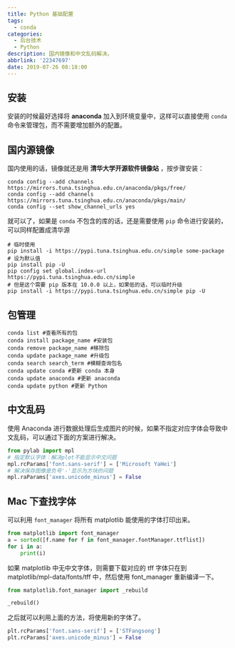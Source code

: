 ```yaml
---
title: Python 基础配置
tags:
  - conda
categories:
  - 后台技术
  - Python
description: 国内镜像和中文乱码解决。
abbrlink: '22347697'
date: 2019-07-26 08:18:00
---
```



## 安装 

安装的时候最好选择将 **anaconda** 加入到环境变量中，这样可以直接使用 `conda` 命令来管理包，而不需要增加额外的配置。

## 国内源镜像 

国内使用的话，镜像就还是用 **清华大学开源软件镜像站** ，按步骤安装：

```shell
conda config --add channels https://mirrors.tuna.tsinghua.edu.cn/anaconda/pkgs/free/
conda config --add channels https://mirrors.tuna.tsinghua.edu.cn/anaconda/pkgs/main/
conda config --set show_channel_urls yes
```

就可以了，如果是 `conda` 不包含的库的话，还是需要使用 `pip` 命令进行安装的，可以同样配置成清华源

```shell
# 临时使用
pip install -i https://pypi.tuna.tsinghua.edu.cn/simple some-package
# 设为默认值
pip install pip -U
pip config set global.index-url https://pypi.tuna.tsinghua.edu.cn/simple
# 但是这个需要 pip 版本在 10.0.0 以上，如果低的话，可以临时升级
pip install -i https://pypi.tuna.tsinghua.edu.cn/simple pip -U
```

## 包管理 

```shell
conda list #查看所有的包
conda install package_name #安装包
conda remove package_name #移除包
conda update package_name #升级包
conda search search_term #模糊查询包名
conda update conda #更新 conda 本身
conda update anaconda #更新 anaconda
conda update python #更新 Python
```

## 中文乱码

使用 Anaconda 进行数据处理后生成图片的时候，如果不指定对应字体会导致中文乱码，可以通过下面的方案进行解决。

```python
from pylab import mpl
# 指定默认字体：解决plot不能显示中文问题
mpl.rcParams['font.sans-serif'] = ['Microsoft YaHei']
# 解决保存图像是负号'-'显示为方块的问题
mpl.raParams['axes.unicode_minus'] = False
```

## Mac 下查找字体

可以利用 `font_manager` 将所有 matplotlib 能使用的字体打印出来。

``` python
from matplotlib import font_manager
a = sorted([f.name for f in font_manager.fontManager.ttflist])
for i in a:
    print(i)
```

如果 matplotlib 中无中文字体，则需要下载对应的 tff 字体只在到 matplotlib/mpl-data/fonts/tff 中，然后使用 font_manager 重新编译一下。

```python
from matplotlib.font_manager import _rebuild

_rebuild()
```

之后就可以利用上面的方法，将使用新的字体了。

```python
plt.rcParams['font.sans-serif'] = ['STFangsong']
plt.rcParams['axes.unicode_minus'] = False
```
